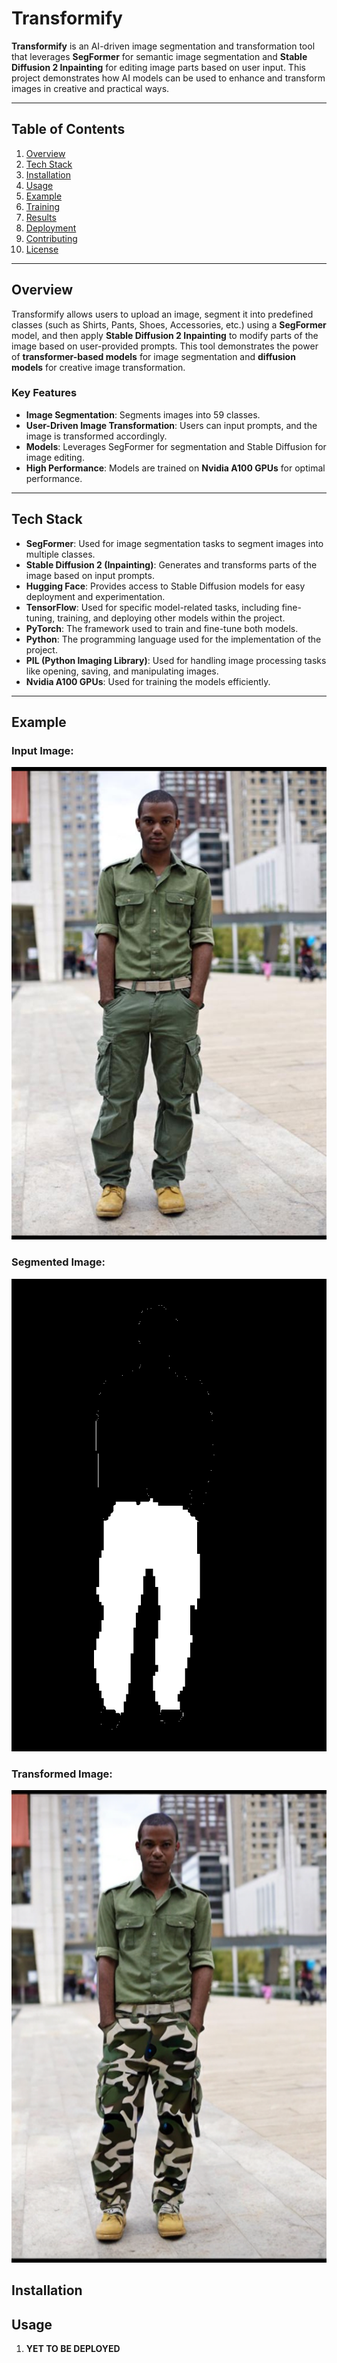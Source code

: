 # Transformify

**Transformify** is an AI-driven image segmentation and transformation tool that leverages **SegFormer** for semantic image segmentation and **Stable Diffusion 2 Inpainting** for editing image parts based on user input. This project demonstrates how AI models can be used to enhance and transform images in creative and practical ways.

---

## **Table of Contents**

1. [Overview](#overview)
2. [Tech Stack](#tech-stack)
3. [Installation](#installation)
4. [Usage](#usage)
5. [Example](#example)
6. [Training](#training)
7. [Results](#results)
8. [Deployment](#deployment)
9. [Contributing](#contributing)
10. [License](#license)

---

## **Overview**

Transformify allows users to upload an image, segment it into predefined classes (such as Shirts, Pants, Shoes, Accessories, etc.) using a **SegFormer** model, and then apply **Stable Diffusion 2 Inpainting** to modify parts of the image based on user-provided prompts. This tool demonstrates the power of **transformer-based models** for image segmentation and **diffusion models** for creative image transformation.

### **Key Features**
- **Image Segmentation**: Segments images into 59 classes.
- **User-Driven Image Transformation**: Users can input prompts, and the image is transformed accordingly.
- **Models**: Leverages SegFormer for segmentation and Stable Diffusion for image editing.
- **High Performance**: Models are trained on **Nvidia A100 GPUs** for optimal performance.

---

## **Tech Stack**

- **SegFormer**: Used for image segmentation tasks to segment images into multiple classes.
- **Stable Diffusion 2 (Inpainting)**: Generates and transforms parts of the image based on input prompts.
- **Hugging Face**: Provides access to Stable Diffusion models for easy deployment and experimentation.
- **TensorFlow**: Used for specific model-related tasks, including fine-tuning, training, and deploying other models within the project.
- **PyTorch**: The framework used to train and fine-tune both models.
- **Python**: The programming language used for the implementation of the project.
- **PIL (Python Imaging Library)**: Used for handling image processing tasks like opening, saving, and manipulating images.
- **Nvidia A100 GPUs**: Used for training the models efficiently.

---

## **Example**

### Input Image:
![Input Image](./TestImages/sourceImage.png)

### Segmented Image:
![Segmented Image](./TestImages/mask.png)

### Transformed Image:
![Transformed Image](./TestImages/generatedImage.png)


## **Installation**
## **Usage**

1. **YET TO BE DEPLOYED**

